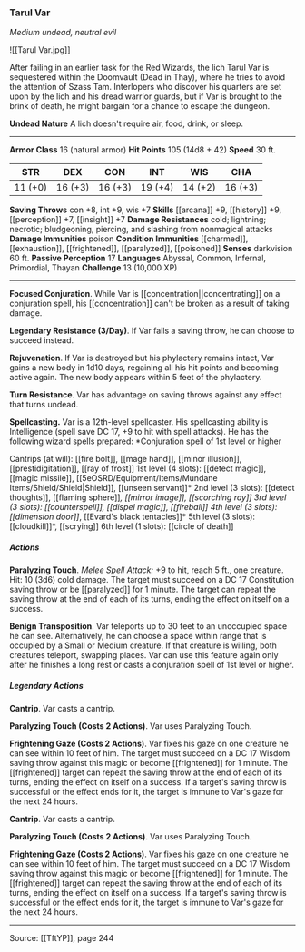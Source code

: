 ### Tarul Var
_Medium undead, neutral evil_

![[Tarul Var.jpg]]

After failing in an earlier task for the Red Wizards, the lich Tarul Var is sequestered within the Doomvault (Dead in Thay), where he tries to avoid the attention of Szass Tam. Interlopers who discover his quarters are set upon by the lich and his dread warrior guards, but if Var is brought to the brink of death, he might bargain for a chance to escape the dungeon.

**Undead Nature** A lich doesn't require air, food, drink, or sleep.







---

**Armor Class** 16 (natural armor)
**Hit Points** 105 (14d8 + 42)
**Speed** 30 ft.

| STR     | DEX     | CON     | INT     | WIS     | CHA     |
|---------|---------|---------|---------|---------|---------|
| 11 (+0) | 16 (+3) | 16 (+3) | 19 (+4) | 14 (+2) | 16 (+3) |

**Saving Throws** con +8, int +9, wis +7
**Skills** [[arcana]] +9, [[history]] +9, [[perception]] +7, [[insight]] +7
**Damage Resistances** cold; lightning; necrotic; bludgeoning, piercing, and slashing from nonmagical attacks
**Damage Immunities** poison
**Condition Immunities** [[charmed]], [[exhaustion]], [[frightened]], [[paralyzed]], [[poisoned]]
**Senses** darkvision 60 ft.
**Passive Perception** 17
**Languages** Abyssal, Common, Infernal, Primordial, Thayan
**Challenge** 13 (10,000 XP)

---

**Focused Conjuration**. While Var is [[concentration||concentrating]] on a conjuration spell, his [[concentration]] can't be broken as a result of taking damage.

**Legendary Resistance (3/Day)**. If Var fails a saving throw, he can choose to succeed instead.

**Rejuvenation**. If Var is destroyed but his phylactery remains intact, Var gains a new body in 1d10 days, regaining all his hit points and becoming active again. The new body appears within 5 feet of the phylactery.

**Turn Resistance**. Var has advantage on saving throws against any effect that turns undead.

**Spellcasting.** Var is a 12th-level spellcaster. His spellcasting ability is Intelligence (spell save DC 17, +9 to hit with spell attacks). He has the following wizard spells prepared: *Conjuration spell of 1st level or higher

Cantrips (at will): [[fire bolt]], [[mage hand]], [[minor illusion]], [[prestidigitation]], [[ray of frost]]
1st level (4 slots): [[detect magic]], [[magic missile]], [[5eOSRD/Equipment/Items/Mundane Items/Shield/Shield|Shield]], [[unseen servant]]*
2nd level (3 slots): [[detect thoughts]], [[flaming sphere]]*, [[mirror image]], [[scorching ray]]
3rd level (3 slots): [[counterspell]], [[dispel magic]], [[fireball]]
4th level (3 slots): [[dimension door]]*, [[Evard's black tentacles]]*
5th level (3 slots): [[cloudkill]]*, [[scrying]]
6th level (1 slots): [[circle of death]]

##### Actions
**Paralyzing Touch**. _Melee Spell Attack:_ +9 to hit, reach 5 ft., one creature. Hit: 10 (3d6) cold damage. The target must succeed on a DC 17 Constitution saving throw or be [[paralyzed]] for 1 minute. The target can repeat the saving throw at the end of each of its turns, ending the effect on itself on a success.

**Benign Transposition**. Var teleports up to 30 feet to an unoccupied space he can see. Alternatively, he can choose a space within range that is occupied by a Small or Medium creature. If that creature is willing, both creatures teleport, swapping places. Var can use this feature again only after he finishes a long rest or casts a conjuration spell of 1st level or higher.

##### Legendary Actions
**Cantrip**. Var casts a cantrip.

**Paralyzing Touch (Costs 2 Actions)**. Var uses Paralyzing Touch.

**Frightening Gaze (Costs 2 Actions)**. Var fixes his gaze on one creature he can see within 10 feet of him. The target must succeed on a DC 17 Wisdom saving throw against this magic or become [[frightened]] for 1 minute. The [[frightened]] target can repeat the saving throw at the end of each of its turns, ending the effect on itself on a success. If a target's saving throw is successful or the effect ends for it, the target is immune to Var's gaze for the next 24 hours.

**Cantrip**. Var casts a cantrip.

**Paralyzing Touch (Costs 2 Actions)**. Var uses Paralyzing Touch.

**Frightening Gaze (Costs 2 Actions)**. Var fixes his gaze on one creature he can see within 10 feet of him. The target must succeed on a DC 17 Wisdom saving throw against this magic or become [[frightened]] for 1 minute. The [[frightened]] target can repeat the saving throw at the end of each of its turns, ending the effect on itself on a success. If a target's saving throw is successful or the effect ends for it, the target is immune to Var's gaze for the next 24 hours.


---

Source: [[TftYP]], page 244